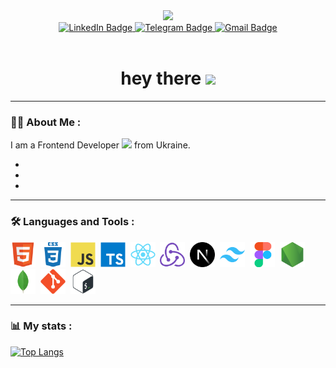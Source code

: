 <div id="header" align="center">
  <img src="https://i.giphy.com/media/v1.Y2lkPTc5MGI3NjExM3NvbGdnZGtwcjExMzZjOG94OTk0Ymk0Z21mem93cngwZ3Y5OHBpcyZlcD12MV9pbnRlcm5hbF9naWZfYnlfaWQmY3Q9cw/pdE5y1A7WzKn2kgPdN/giphy.gif" width="200"/>
  <div id="badges">
  <a href="https://www.linkedin.com/in/dmytro-sadovskyi/">
    <img src="https://img.shields.io/badge/LinkedIn-blue?style=for-the-badge&logo=linkedin&logoColor=white" alt="LinkedIn Badge"/>
  </a>
  <a href="https://t.me/DmYtRo_S21">
    <img src="https://img.shields.io/badge/telegram-white?style=for-the-badge&logo=telegram" alt="Telegram Badge"/>
  </a>
  <a href="dmytro.sadovskyi@gmail.com">
    <img src="https://img.shields.io/badge/gmail-gray?style=for-the-badge&logo=gmail" alt="Gmail Badge"/>
  </a>
</div>
  
  <img src="https://komarev.com/ghpvc/?username=DmytroSadovskyi&style=flat-square&color=blue" alt=""/>
  <h1>
  hey there
  <img src="https://media.giphy.com/media/hvRJCLFzcasrR4ia7z/giphy.gif" width="30px"/>
</h1>
</div>

---

### :technologist: About Me :
I am a Frontend Developer <img src="https://i.giphy.com/media/v1.Y2lkPTc5MGI3NjExdnZydzIxaWJpMWZpYmEyeGxoYXIyOWZybHplcXAzeXN3aTNyeTV6bCZlcD12MV9pbnRlcm5hbF9naWZfYnlfaWQmY3Q9cw/jdPMeyv9rn0hZHh8n9/giphy.gif" width="40"> from Ukraine.

- 
-
-

---

### :hammer_and_wrench: Languages and Tools :
<div> 
  <img src="https://github.com/devicons/devicon/blob/master/icons/html5/html5-original.svg" title="HTML5" alt="HTML" width="40" height="40"/>&nbsp;
  <img src="https://github.com/devicons/devicon/blob/master/icons/css3/css3-plain-wordmark.svg"  title="CSS3" alt="CSS" width="40" height="40"/>&nbsp;
  <img src="https://github.com/devicons/devicon/blob/master/icons/javascript/javascript-original.svg" title="JavaScript" alt="JavaScript" width="40" height="40"/>&nbsp;
  <img src="https://github.com/devicons/devicon/blob/master/icons/typescript/typescript-original.svg" title="TypeSct" alt="TypeScript" width="40" height="40"/>&nbsp;
  <img src="https://github.com/devicons/devicon/blob/master/icons/react/react-original.svg" title="React" alt="React" width="40" height="40"/>&nbsp;
  <img src="https://github.com/devicons/devicon/blob/master/icons/redux/redux-original.svg" title="Redux" alt="Redux " width="40" height="40"/>&nbsp;
  <img src="https://github.com/devicons/devicon/blob/master/icons/nextjs/nextjs-original.svg" title="NextJs" alt="NextJs" width="40" height="40"/>&nbsp;
    <img src="https://github.com/devicons/devicon/blob/master/icons/tailwindcss/tailwindcss-original.svg" title="TailwindCSS" alt="TailwindCSS" width="40" height="40"/>&nbsp;
    <img src="https://github.com/devicons/devicon/blob/master/icons/figma/figma-original.svg" title="Figma" alt="Figma" width="40" height="40"/>&nbsp;
  <img src="https://github.com/devicons/devicon/blob/master/icons/nodejs/nodejs-original.svg" title="NodeJS" alt="NodeJS" width="40" height="40"/>&nbsp;
  <img src="https://github.com/devicons/devicon/blob/master/icons/mongodb/mongodb-original.svg" title="MongoDB" alt="MongoDB" width="40" height="40"/>&nbsp;
  <img src="https://github.com/devicons/devicon/blob/master/icons/git/git-original.svg" title="Git" **alt="Git" width="40" height="40"/>&nbsp;
   <img src="https://github.com/devicons/devicon/blob/master/icons/bash/bash-original.svg" title="Bash" alt="Bash" width="40" height="40"/>&nbsp;
 
</div>

---

### :bar_chart: My stats :
[![Top Langs](https://github-readme-stats.vercel.app/api/top-langs/?username=DmytroSadovskyi&layout=compact&theme=transparent)](https://github.com/anuraghazra/github-readme-stats)
